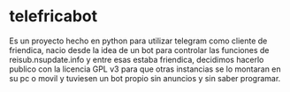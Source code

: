 # telefricabot

Es un proyecto hecho en python para utilizar telegram
como cliente de friendica, nacio desde la idea de un
bot para controlar las funciones de reisub.nsupdate.info
y entre esas estaba friendica, decidimos hacerlo publico
con la licencia GPL v3 para que otras instancias se lo 
montaran en su pc o movil y tuviesen un bot propio sin
anuncios y sin saber programar.


